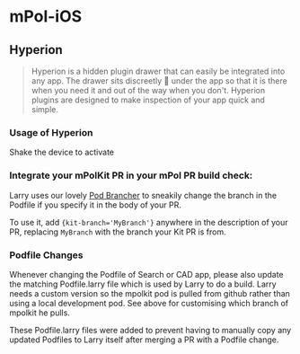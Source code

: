 # mPol-iOS

## Hyperion

> Hyperion is a hidden plugin drawer that can easily be integrated into any app. The drawer sits discreetly 🙊 under the app so that it is there when you need it and out of the way when you don't. Hyperion plugins are designed to make inspection of your app quick and simple.

### Usage of Hyperion

Shake the device to activate

### Integrate your mPolKit PR in your mPol PR build check:

Larry uses our lovely [Pod Brancher](https://github.com/Gridstone/Pod-Brancher) to sneakily change the branch in the Podfile if you specify it in the body of your PR. 

To use it, add `{kit-branch='MyBranch'}` anywhere in the description of your PR, replacing `MyBranch` with the branch your Kit PR is from.

### Podfile Changes

Whenever changing the Podfile of Search or CAD app, please also update the matching Podfile.larry file which is used by Larry to do a build. Larry needs a custom version so the mpolkit pod is pulled from github rather than using a local development pod. See above for customising which branch of mpolkit he pulls.

These Podfile.larry files were added to prevent having to manually copy any updated Podfiles to Larry itself after merging a PR with a Podfile change.
